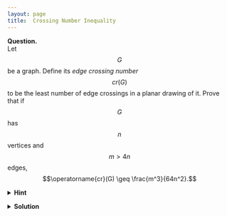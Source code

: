 ```yaml
---
layout: page
title:	Crossing Number Inequality
---
```


<script src="https://polyfill.io/v3/polyfill.min.js?features=es6"></script>
<script id="MathJax-script" async
      src="https://cdn.jsdelivr.net/npm/mathjax@3/es5/tex-mml-chtml.js">
</script>

**Question.**    
Let $$G$$ be a graph. Define its _edge crossing number_ $$cr(G)$$ to be the least number of edge crossings in a planar drawing of it. Prove that if $$G$$ has $$n$$ vertices and $$m>4n$$ edges,
$$\operatorname{cr}(G) \geq \frac{m^3}{64n^2}.$$

<details>
	<summary> <b>Hint</b> </summary>

To start, try showing that the edge crossing number is at least \(m-3n\).
</details>

<p></p>

<details>
	<summary> <b>Solution</b> </summary>

First, we claim that the edge crossing number is at least \(m-3n\). To do so, we show that for any planar graph with \(n\geq 3\) vertices and \(m\) edges, \(m\leq 3n-6\). Indeed, observe that any face borders at least \(3\) edges and each edge borders at most \(2\) faces. As a result, the number of faces is at most \(2m/3\). We may then use Euler's formula to conclude that \(m = n+f-2 \leq n - 2 + 2m/3\), where \(f\) is the number of faces. It follows that \(m\leq 3n-6\). <br>
Now, suppose we draw the graph \(G\) such that the number of crossings is equal to \(\operatorname{cr}(G)\). Observe that any crossing can be removed by deleting one of the two edges involved. Doing so, we obtain a planar graph. Therefore, \(m-\operatorname{cr}(G) \leq 3n-6\), proving the result (the case where \(n<3\) is easily shown).
<p></p>
Let \(0<p<1\), which we shall fix later. Consider a random subgraph \(H\) such that each vertex of \(G\) is in \(H\) with probability \(p\) and an edge in \(G\) is present in \(H\) iff both its vertices are present.    
The first above implies that
\[ \operatorname{cr}(H) \geq m_H - 3n_H. \]
Observe that a crossing in \(G\) is present in \(H\) only if all of the \(4\) vertices involved are chosen. Taking the expectation on either side, we get
\[ p^4\operatorname{cr}(G) \geq p^2m-3pn. \]
Setting \(p = 4n/m < 1\), we get the required.
</details>